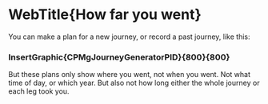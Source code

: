 
# WebTitle{How far you went}

You can make a plan for a new journey, or record a past journey, like this:

### InsertGraphic{CPMgJourneyGeneratorPID}{800}{800}

But these plans only show where you went, not when you went. Not what time of day, or which year. But also not how long either the whole journey or each leg took you. 
